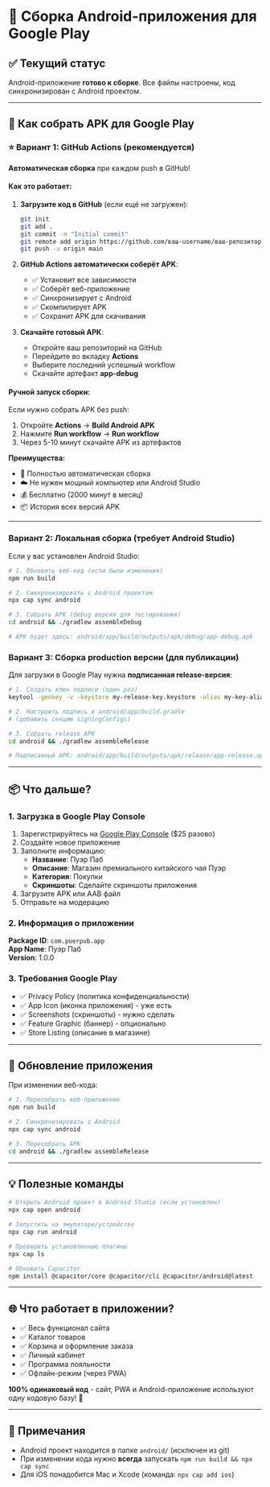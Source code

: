 # 📱 Сборка Android-приложения для Google Play

## ✅ Текущий статус

Android-приложение **готово к сборке**. Все файлы настроены, код синхронизирован с Android проектом.

---

## 🚀 Как собрать APK для Google Play

### ⭐ Вариант 1: GitHub Actions (рекомендуется)

**Автоматическая сборка** при каждом push в GitHub!

#### Как это работает:

1. **Загрузите код в GitHub** (если ещё не загружен):
   ```bash
   git init
   git add .
   git commit -m "Initial commit"
   git remote add origin https://github.com/ваш-username/ваш-репозиторий.git
   git push -u origin main
   ```

2. **GitHub Actions автоматически соберёт APK**:
   - ✅ Установит все зависимости
   - ✅ Соберёт веб-приложение
   - ✅ Синхронизирует с Android
   - ✅ Скомпилирует APK
   - ✅ Сохранит APK для скачивания

3. **Скачайте готовый APK**:
   - Откройте ваш репозиторий на GitHub
   - Перейдите во вкладку **Actions**
   - Выберите последний успешный workflow
   - Скачайте артефакт **app-debug**

#### Ручной запуск сборки:

Если нужно собрать APK без push:

1. Откройте **Actions** → **Build Android APK**
2. Нажмите **Run workflow** → **Run workflow**
3. Через 5-10 минут скачайте APK из артефактов

**Преимущества:**
- 🚀 Полностью автоматическая сборка
- ☁️ Не нужен мощный компьютер или Android Studio
- 💰 Бесплатно (2000 минут в месяц)
- 📦 История всех версий APK

---

### Вариант 2: Локальная сборка (требует Android Studio)

Если у вас установлен Android Studio:

```bash
# 1. Обновить веб-код (если были изменения)
npm run build

# 2. Синхронизировать с Android проектом
npx cap sync android

# 3. Собрать APK (debug версия для тестирования)
cd android && ./gradlew assembleDebug

# APK будет здесь: android/app/build/outputs/apk/debug/app-debug.apk
```

### Вариант 3: Сборка production версии (для публикации)

Для загрузки в Google Play нужна **подписанная release-версия**:

```bash
# 1. Создать ключ подписи (один раз)
keytool -genkey -v -keystore my-release-key.keystore -alias my-key-alias -keyalg RSA -keysize 2048 -validity 10000

# 2. Настроить подпись в android/app/build.gradle
# (добавить секцию signingConfigs)

# 3. Собрать release APK
cd android && ./gradlew assembleRelease

# Подписанный APK: android/app/build/outputs/apk/release/app-release.apk
```

---

## 📦 Что дальше?

### 1. **Загрузка в Google Play Console**

1. Зарегистрируйтесь на [Google Play Console](https://play.google.com/console) ($25 разово)
2. Создайте новое приложение
3. Заполните информацию:
   - **Название**: Пуэр Паб
   - **Описание**: Магазин премиального китайского чая Пуэр
   - **Категория**: Покупки
   - **Скриншоты**: Сделайте скриншоты приложения
4. Загрузите APK или AAB файл
5. Отправьте на модерацию

### 2. **Информация о приложении**

**Package ID**: `com.puerpub.app`  
**App Name**: Пуэр Паб  
**Version**: 1.0.0

### 3. **Требования Google Play**

- ✅ Privacy Policy (политика конфиденциальности)
- ✅ App Icon (иконка приложения) - уже есть
- ✅ Screenshots (скриншоты) - нужно сделать
- ✅ Feature Graphic (баннер) - опционально
- ✅ Store Listing (описание в магазине)

---

## 🔄 Обновление приложения

При изменении веб-кода:

```bash
# 1. Пересобрать веб-приложение
npm run build

# 2. Синхронизировать с Android
npx cap sync android

# 3. Пересобрать APK
cd android && ./gradlew assembleRelease
```

---

## 💡 Полезные команды

```bash
# Открыть Android проект в Android Studio (если установлен)
npx cap open android

# Запустить на эмуляторе/устройстве
npx cap run android

# Проверить установленные плагины
npx cap ls

# Обновить Capacitor
npm install @capacitor/core @capacitor/cli @capacitor/android@latest
```

---

## 🌐 Что работает в приложении?

- ✅ Весь функционал сайта
- ✅ Каталог товаров
- ✅ Корзина и оформление заказа
- ✅ Личный кабинет
- ✅ Программа лояльности
- ✅ Офлайн-режим (через PWA)

**100% одинаковый код** - сайт, PWA и Android-приложение используют одну кодовую базу! 🚀

---

## 📝 Примечания

- Android проект находится в папке `android/` (исключен из git)
- При изменении кода нужно **всегда** запускать `npm run build && npx cap sync`
- Для iOS понадобится Mac и Xcode (команда: `npx cap add ios`)
